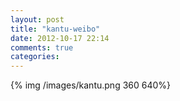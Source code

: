```yaml
---
layout: post
title: "kantu-weibo"
date: 2012-10-17 22:14
comments: true
categories: 
---
```


{% img /images/kantu.png 360 640%}
